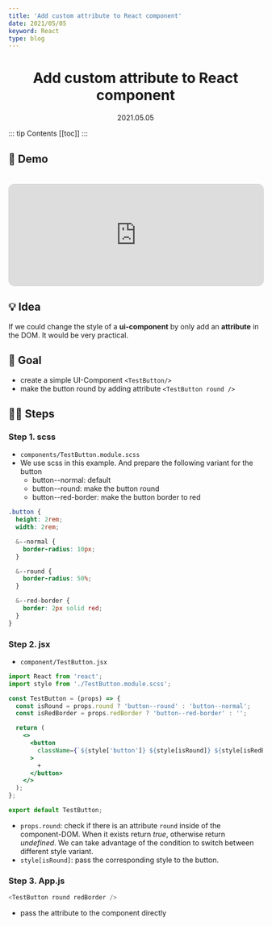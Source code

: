 ```yaml
---
title: 'Add custom attribute to React component'
date: 2021/05/05
keyword: React
type: blog
---
```


<h1 align="center">Add custom attribute to React component</h1>
<div align="center">2021.05.05</div>

::: tip Contents
[[toc]]
:::

## 🚀 Demo

<iframe src="https://codesandbox.io/embed/eg-add-custom-attribute-to-react-component-8fgmu?fontsize=14&hidenavigation=1&theme=dark&view=preview"
     style="width:100%; height:200px; border: 1px lightgray solid; border-radius: 10px; overflow:hidden; margin-top: 20px;"
     title="eg: Add custom attribute to React component"
     allow="accelerometer; ambient-light-sensor; camera; encrypted-media; geolocation; gyroscope; hid; microphone; midi; payment; usb; vr; xr-spatial-tracking"
     sandbox="allow-forms allow-modals allow-popups allow-presentation allow-same-origin allow-scripts"
   ></iframe>

## 💡 Idea

If we could change the style of a **ui-component** by only add an **attribute** in the DOM. It would be very practical.

## 🎯 Goal

- create a simple UI-Component `<TestButton/>`
- make the button round by adding attribute `<TestButton round />`

## 🦶🏻 Steps

### Step 1. scss

- `components/TestButton.module.scss`
- We use scss in this example. And prepare the following variant for the button
  - button--normal: default
  - button--round: make the button round
  - button--red-border: make the button border to red

```scss
.button {
  height: 2rem;
  width: 2rem;

  &--normal {
    border-radius: 10px;
  }

  &--round {
    border-radius: 50%;
  }

  &--red-border {
    border: 2px solid red;
  }
}
```

### Step 2. jsx

- `component/TestButton.jsx`

```jsx
import React from 'react';
import style from './TestButton.module.scss';

const TestButton = (props) => {
  const isRound = props.round ? 'button--round' : 'button--normal';
  const isRedBorder = props.redBorder ? 'button--red-border' : '';

  return (
    <>
      <button
        className={`${style['button']} ${style[isRound]} ${style[isRedBorder]}`}
      >
        +
      </button>
    </>
  );
};

export default TestButton;
```

- `props.round`: check if there is an attribute `round` inside of the component-DOM. When it exists return _true_, otherwise return _undefined_. We can take advantage of the condition to switch between different style variant.
- `style[isRound]`: pass the corresponding style to the button.

### Step 3. App.js

```js
<TestButton round redBorder />
```

- pass the attribute to the component directly
